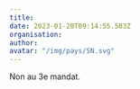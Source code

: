 ```yaml
---
title: 
date: 2023-01-20T09:14:55.583Z
organisation: 
author: 
avatar: "/img/pays/SN.svg"
---
```


Non au 3e mandat.